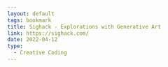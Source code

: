 ```yaml
---
layout: default
tags: bookmark
title: Sighack - Explorations with Generative Art
link: https://sighack.com/
date: 2022-04-12
type:
  - Creative Coding
---
```

